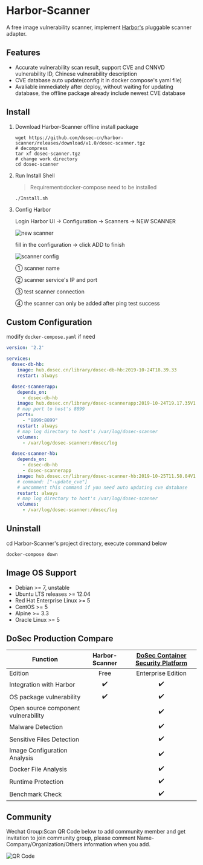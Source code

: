 # Harbor-Scanner

A free image vulnerability scanner, implement [Harbor's](https://github.com/goharbor/harbor) pluggable scanner adapter.

## Features

* Accurate vulnerability scan result, support CVE and CNNVD vulnerability ID, Chinese vulnerability description
* CVE database auto update(config it in docker compose's yaml file)
* Avaliable immediately after deploy, without waiting for updating database, the offline package already include newest CVE database

## Install

1. Download Harbor-Scanner offline install package 

    ```shell
    wget https://github.com/dosec-cn/harbor-scanner/releases/download/v1.0/dosec-scanner.tgz
    # decompress
    tar xf dosec-scanner.tgz
    # change work directory
    cd dosec-scanner
    ```

2. Run Install Shell

    > Requirement:docker-compose need to be installed

    ```shell
    ./Install.sh
    ```

3. Config Harbor

    Login Harbor UI -> Configuration -> Scanners -> NEW SCANNER

    ![new scanner](http://img.dosec.cn/20191030162939.png)

    fill in the configuration -> click ADD to finish

    ![scanner config](http://img.dosec.cn/20191028154900.png)

    ① scanner name

    ② scanner service's IP and port

    ③ test scanner connection

    ④ the scanner can only be added after ping test success

## Custom Configuration

modify `docker-compose.yaml` if need

```yaml
version: '2.2'

services:
  dosec-db-hb:
    image: hub.dosec.cn/library/dosec-db-hb:2019-10-24T18.39.33
    restart: always

  dosec-scannerapp:
    depends_on:
      - dosec-db-hb
    image: hub.dosec.cn/library/dosec-scannerapp:2019-10-24T19.17.35V1.0.0_prod
    # map port to host's 8899
    ports:
      - "8899:8899"
    restart: always
    # map log directory to host's /var/log/dosec-scanner
    volumes:
      - /var/log/dosec-scanner:/dosec/log

  dosec-scanner-hb:
    depends_on:
      - dosec-db-hb
      - dosec-scannerapp
    image: hub.dosec.cn/library/dosec-scanner-hb:2019-10-25T11.58.04V1.0_release
    # command: ["-update_cve"]
    # uncomment this command if you need auto updating cve database
    restart: always
    # map log directory to host's /var/log/dosec-scanner
    volumes:
      - /var/log/dosec-scanner:/dosec/log
```

## Uninstall

cd Harbor-Scanner's project directory, execute command below

```shell
docker-compose down
```

## Image OS Support

- Debian >= 7, unstable
- Ubuntu LTS releases >= 12.04
- Red Hat Enterprise Linux >= 5
- CentOS >= 5
- Alpine >= 3.3
- Oracle Linux >= 5

## DoSec Production Compare

|               Function              |   Harbor-Scanner   | [DoSec Container Security Platform](https://www.dosec.cn/) |
| ----------------------------------- | :----------------: | :--------------------------------------------------------: |
| Edition                             |        Free        |                     Enterprise Edition                     |
| Integration with Harbor             | :heavy_check_mark: |                     :heavy_check_mark:                     |
| OS package vulnerability            | :heavy_check_mark: |                     :heavy_check_mark:                     |
| Open source component vulnerability |                    |                     :heavy_check_mark:                     |
| Malware Detection                   |                    |                     :heavy_check_mark:                     |
| Sensitive Files Detection           |                    |                     :heavy_check_mark:                     |
| Image Configuration Analysis        |                    |                     :heavy_check_mark:                     |
| Docker File Analysis                |                    |                     :heavy_check_mark:                     |
| Runtime Protection                  |                    |                     :heavy_check_mark:                     |
| Benchmark Check                     |                    |                     :heavy_check_mark:                     |

## Community 

Wechat Group:Scan QR Code below to add community member and get invitation to join community group, please comment Name-Company/Organization/Others information when you add.

![QR Code](http://img.dosec.cn/2019_10_28_1838167633.png)

